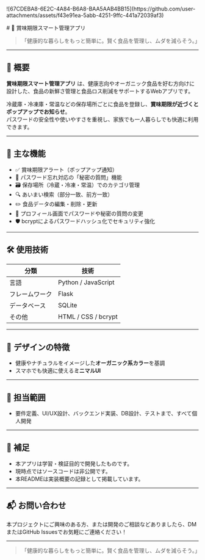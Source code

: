 <p>
  ![67CDEBA8-6E2C-4A84-B6A8-BAA5AAB4BB15](https://github.com/user-attachments/assets/f43e91ea-5abb-4251-9ffc-441a72039af3)

</p>
# 🥦 賞味期限スマート管理アプリ

> 「健康的な暮らしをもっと簡単に。賢く食品を管理し、ムダを減らそう。」

---

## 📝 概要

**賞味期限スマート管理アプリ** は、健康志向やオーガニック食品を好む方向けに設計した、食品の新鮮さ管理と食品ロス削減をサポートするWebアプリです。

冷蔵庫・冷凍庫・常温などの保存場所ごとに食品を登録し、**賞味期限が近づくとポップアップでお知らせ**。  
パスワードの安全性や使いやすさを重視し、家族でも一人暮らしでも快適に利用できます。

---

## 🔧 主な機能

- ✅ 賞味期限アラート（ポップアップ通知）
- 🔐 パスワード忘れ対応の「秘密の質問」機能
- 🗃️ 保存場所（冷蔵・冷凍・常温）でのカテゴリ管理
- 🔍 あいまい検索（部分一致、前方一致）
- ✏️ 食品データの編集・削除・更新
- 🙋 プロフィール画面でパスワードや秘密の質問の変更
- 🛡️ bcryptによるパスワードハッシュ化でセキュリティ強化

---

## 🛠 使用技術

| 分類          | 技術              |
|---------------|-------------------|
| 言語          | Python / JavaScript |
| フレームワーク| Flask             |
| データベース  | SQLite            |
| その他        | HTML / CSS / bcrypt |

---

## 🎨 デザインの特徴

- 健康やナチュラルをイメージした**オーガニック系カラー**を基調
- スマホでも快適に使える**ミニマルUI**

---

## 👤 担当範囲

- 要件定義、UI/UX設計、バックエンド実装、DB設計、テストまで、すべて個人開発

---

## 📎 補足

- 本アプリは学習・検証目的で開発したものです。  
- 現時点ではソースコードは非公開です。  
- 本READMEは実装概要の記録として掲載しています。

---

## 📬 お問い合わせ

本プロジェクトにご興味のある方、または開発のご相談などありましたら、DMまたはGitHub Issuesでお気軽にご連絡ください！

---

> 「健康的な暮らしをもっと簡単に。賢く食品を管理し、ムダを減らそう。」
